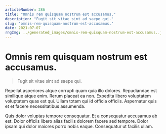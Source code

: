 ```yaml
---
articleNumber: 286
title: "Omnis rem quisquam nostrum est accusamus."
description: "Fugit sit vitae sint ad saepe qui."
slug: 'omnis-rem-quisquam-nostrum-est-accusamus.'
date: 2021-07-07
rngImg: ../generated_images/omnis-rem-quisquam-nostrum-est-accusamus..jpg
---
```


# Omnis rem quisquam nostrum est accusamus.

> Fugit sit vitae sint ad saepe qui.

Repellat asperiores atque corrupti quam quia illo dolores. Repudiandae est similique atque enim. Rerum placeat ea non. Expedita libero voluptatem voluptatem quas est qui. Ullam totam qui id officia officiis. Aspernatur quis et et facere necessitatibus assumenda.
 Quis dolor voluptas tempore consequatur. Et a consequatur accusamus ab est. Dolor officiis libero alias facilis dolorem facere sed tempore. Dolor ipsam qui dolor maiores porro nobis eaque. Consequatur ut facilis ullam.
